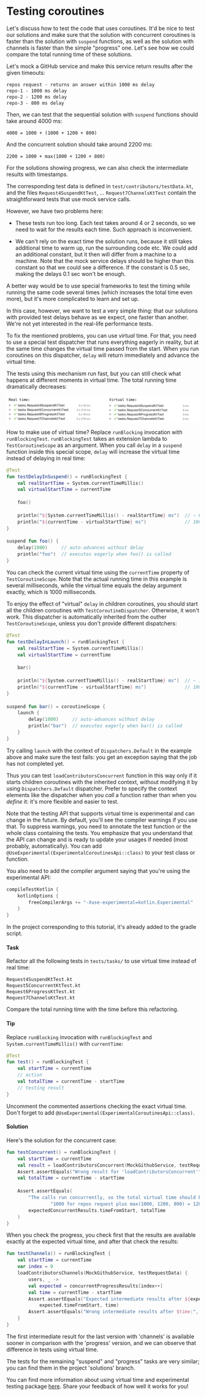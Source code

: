 # Testing coroutines

Let's discuss how to test the code that uses coroutines.
It'd be nice to test our solutions and make sure that the solution with concurrent coroutines is faster than the solution
with `suspend` functions, as well as the solution with channels is faster than the simple "progress" one.
Let's see how we could compare the total running time of these solutions.

Let's mock a GitHub service and make this service return results after the given timeouts: 

```
repos request - returns an answer within 1000 ms delay
repo-1 - 1000 ms delay
repo-2 - 1200 ms delay
repo-3 - 800 ms delay
```

Then, we can test that the sequential solution with `suspend` functions should take around 4000 ms:

```
4000 = 1000 + (1000 + 1200 + 800)
```

And the concurrent solution should take around 2200 ms:

```
2200 = 1000 + max(1000 + 1200 + 800) 
```

For the solutions showing progress, we can also check the intermediate results with timestamps.

The corresponding test data is defined in `test/contributors/testData.kt`,
and the files `Request4SuspendKtTest`, ... `Request7ChannelsKtTest` contain the straightforward tests that use mock service calls.

However, we have two problems here:

* These tests run too long.
Each test takes around 4 or 2 seconds, so we need to wait for the results each time.
Such approach is inconvenient.
   
* We can't rely on the exact time the solution runs, because it still takes additional time to warm up, run the surrounding code etc.
We could add an additional constant, but it then will differ from a machine to a machine.
Note that the mock service delays should be higher than this constant so that we could see a difference.
If the constant is 0.5 sec, making the delays 0.1 sec won't be enough. 

A better way would be to use special frameworks to test the timing while running the same code several times
(which increases the total time even more), but it's more complicated to learn and set up.  

In this case, however, we want to test a very simple thing: that our solutions with provided test delays behave as we expect,
one faster than another.
We're not yet interested in the real-life performance tests.

To fix the mentioned problems, you can use *virtual* time.
For that, you need to use a special test dispatcher that runs everything eagerly in reality,
but at the same time changes the virtual time passed from the start.
When you run coroutines on this dispatcher, `delay` will return immediately and advance the virtual time.

The tests using this mechanism run fast, but you can still check what happens at different moments in virtual time.
The total running time dramatically decreases:

![](./assets/9-testing/timeComparison.png)

How to make use of virtual time?
Replace `runBlocking` invocation with `runBlockingTest`.
`runBlockingTest` takes an extension lambda to `TestCoroutineScope` as an argument.
When you call `delay` in a `suspend` function inside this special scope,
`delay` will increase the virtual time instead of delaying in real time:  

```kotlin
@Test
fun testDelayInSuspend() = runBlockingTest {
    val realStartTime = System.currentTimeMillis()
    val virtualStartTime = currentTime

    foo()

    println("${System.currentTimeMillis() - realStartTime} ms")  // ~ 6 ms
    println("${currentTime - virtualStartTime} ms")              // 1000 ms
}

suspend fun foo() {
    delay(1000)     // auto-advances without delay
    println("foo")  // executes eagerly when foo() is called
}
```

You can check the current virtual time using the `currentTime` property of `TestCoroutineScope`.
Note that the actual running time in this example is several milliseconds,
while the virtual time equals the delay argument exactly, which is 1000 milliseconds.

To enjoy the effect of "virtual" `delay` in children coroutines,
you should start all the children coroutines with `TestCoroutineDispatcher`. 
Otherwise, it won't work.
This dispatcher is automatically inherited from the outher `TestCoroutineScope`, unless you don't provide different dispatchers:

```kotlin
@Test
fun testDelayInLaunch() = runBlockingTest {
    val realStartTime = System.currentTimeMillis()
    val virtualStartTime = currentTime

    bar()

    println("${System.currentTimeMillis() - realStartTime} ms")  // ~ 11 ms
    println("${currentTime - virtualStartTime} ms")              // 1000 ms
}

suspend fun bar() = coroutineScope {
    launch {
        delay(1000)     // auto-advances without delay
        println("bar")  // executes eagerly when bar() is called
    }
}
```

Try calling `launch` with the context of `Dispatchers.Default` in the example above
and make sure the test fails: you get an exception saying that the job has not completed yet.

Thus you can test `loadContributorsConcurrent` function in this way only if it starts children coroutines 
with the inherited context, without modifying it by using `Dispatchers.Default` dispatcher.
Prefer to specify the context elements like the dispatcher when you *call* a function rather than when you *define* it:
it's more flexible and easier to test.

Note that the testing API that supports virtual time is experimental and can change in the future.
By default, you'll see the compiler warnings if you use that. 
To suppress warnings, you need to annotate the test function or the whole class containing the tests.
You emphasize that you understand that the API can change and is ready
to update your usages if needed (most probably, automatically).
You can add `@UseExperimental(ExperimentalCoroutinesApi::class)` to your test class or function.
 
You also need to add the compiler argument saying that you're using the experimental API:

```kotlin
compileTestKotlin {
    kotlinOptions {
        freeCompilerArgs += "-Xuse-experimental=kotlin.Experimental"
    }
}
```

In the project corresponding to this tutorial, it's already added to the gradle script.

#### Task

Refactor all the following tests in `tests/tasks/` to use virtual time instead of real time:

```
Request4SuspendKtTest.kt
Request5ConcurrentKtTest.kt
Request6ProgressKtTest.kt
Request7ChannelsKtTest.kt
```

Compare the total running time with the time before this refactoring.

#### Tip

Replace `runBlocking` invocation with `runBlockingTest` and
`System.currentTimeMillis()` with `currentTime`:

```kotlin
@Test
fun test() = runBlockingTest {
    val startTime = currentTime
    // action
    val totalTime = currentTime - startTime
    // testing result 
}
```

Uncomment the commented assertions checking the exact virtual time.
Don't forget to add `@UseExperimental(ExperimentalCoroutinesApi::class)`.

#### Solution

Here's the solution for the concurrent case:

```kotlin
fun testConcurrent() = runBlockingTest {
    val startTime = currentTime
    val result = loadContributorsConcurrent(MockGithubService, testRequestData)
    Assert.assertEquals("Wrong result for 'loadContributorsConcurrent'", expectedConcurrentResults.users, result)
    val totalTime = currentTime - startTime

    Assert.assertEquals(
        "The calls run concurrently, so the total virtual time should be 2200 ms: " +
                "1000 for repos request plus max(1000, 1200, 800) = 1200 for concurrent contributors requests)",
        expectedConcurrentResults.timeFromStart, totalTime
    )
}
```

When you check the progress, you check first that the results are available exactly at the expected virtual time,
and after that check the results: 

```kotlin
fun testChannels() = runBlockingTest {
    val startTime = currentTime
    var index = 0
    loadContributorsChannels(MockGithubService, testRequestData) {
        users, _ ->
        val expected = concurrentProgressResults[index++]
        val time = currentTime - startTime
        Assert.assertEquals("Expected intermediate results after ${expected.timeFromStart} ms:",
            expected.timeFromStart, time)
        Assert.assertEquals("Wrong intermediate results after $time:", expected.users, users)
    }
}
```

The first intermediate result for the last version with 'channels' is available sooner in comparison with the 'progress' version,
and we can observe that difference in tests using virtual time.

The tests for the remaining "suspend" and "progress" tasks are very similar;
you can find them in the project 'solutions' branch.

You can find more information about using virtual time and
experimental testing package [here](https://kotlin.github.io/kotlinx.coroutines/kotlinx-coroutines-test/).
Share your feedback of how well it works for you!
